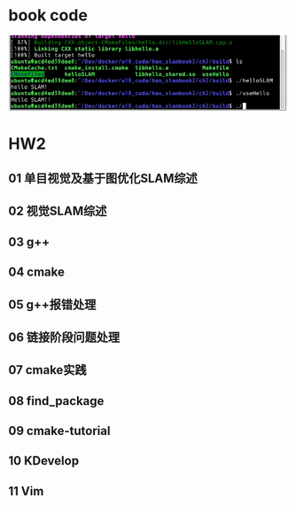 <!--
 * @Author: https://github.com/haohaoalt
 * @Date: 2023-12-13 12:15:04
 * @LastEditors: hayden haohaoalt@163.com
 * @LastEditTime: 2023-12-13 12:17:37
 * @FilePath: /hao_slambook2/ch2/hw2.md
 * @Description: 
 * Copyright (c) 2023 by haohaoalt@163.com, All Rights Reserved. 
-->
# book code
![1702440909469](image/hw2/1702440909469.png)
# HW2
## 01 单目视觉及基于图优化SLAM综述
## 02 视觉SLAM综述
## 03 g++
## 04 cmake
## 05 g++报错处理
## 06 链接阶段问题处理
## 07 cmake实践
## 08 find_package
## 09 cmake-tutorial
## 10 KDevelop
## 11 Vim
